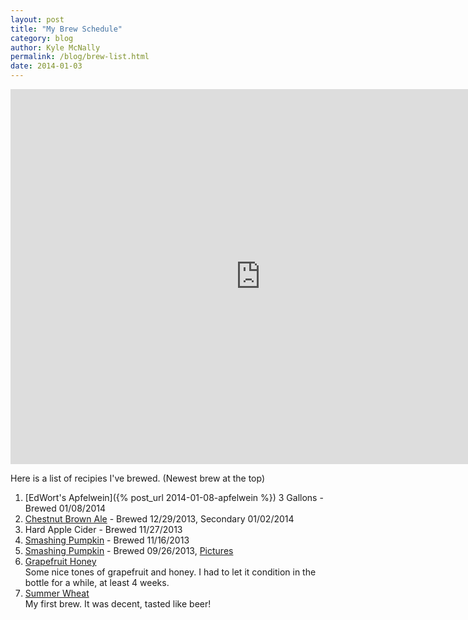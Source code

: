 ```yaml
---
layout: post
title: "My Brew Schedule"
category: blog
author: Kyle McNally
permalink: /blog/brew-list.html
date: 2014-01-03
---
```


<iframe src="https://www.google.com/calendar/embed?showPrint=0&amp;showTabs=0&amp;showCalendars=0&amp;showTz=0&amp;height=600&amp;wkst=1&amp;bgcolor=%23FFFFFF&amp;src=kmcnally.net_nbp6uuvduopq7fib4e3nnjgjd4%40group.calendar.google.com&amp;color=%236B3304&amp;ctz=America%2FNew_York" style=" border-width:0 " width="800" height="600" frameborder="0" scrolling="no"></iframe>

Here is a list of recipies I've brewed. (Newest brew at the top)

1. [EdWort's Apfelwein]({% post_url 2014-01-08-apfelwein %}) 3 Gallons - Brewed 01/08/2014
1. [Chestnut Brown Ale](https://brooklynbrewshop.com/beer-making-kits/chestnut-brown-ale) - Brewed 12/29/2013, Secondary 01/02/2014
1. Hard Apple Cider - Brewed 11/27/2013
1. [Smashing Pumpkin](https://www.northernbrewer.com/shop/smashing-pumpkin-ale-all-grain-kit.html) - Brewed 11/16/2013
1. [Smashing Pumpkin](https://www.northernbrewer.com/shop/smashing-pumpkin-ale-all-grain-kit.html) - Brewed 09/26/2013, [Pictures](https://secure.flickr.com/photos/sparticuz/tags/smashingpumpkinale)
1. [Grapefruit Honey](https://brooklynbrewshop.com/1-gallon-beer-mixes/grapefruit-honey-ale-mix)  
   Some nice tones of grapefruit and honey. I had to let it condition in the bottle for a while, at least 4 weeks.
1. [Summer Wheat](https://brooklynbrewshop.com/1-gallon-beer-mixes/summer-wheat-beer-mix)  
   My first brew. It was decent, tasted like beer!
